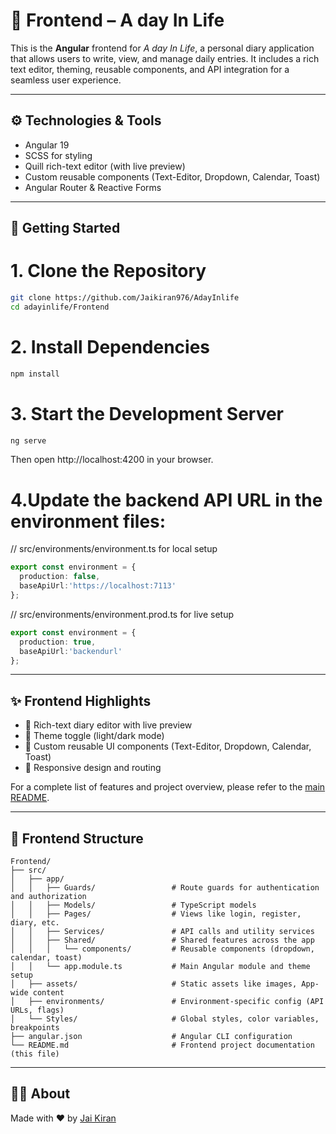 # 🧾 Frontend – A day In Life

This is the **Angular** frontend for _A day In Life_, a personal diary application that allows users to write, view, and manage daily entries. It includes a rich text editor, theming, reusable components, and API integration for a seamless user experience.

---

## ⚙️ Technologies & Tools

- Angular 19
- SCSS for styling
- Quill rich-text editor (with live preview)
- Custom reusable components (Text-Editor, Dropdown, Calendar, Toast)
- Angular Router & Reactive Forms

---

## 🚀 Getting Started

# 1. Clone the Repository

```bash
git clone https://github.com/Jaikiran976/AdayInlife
cd adayinlife/Frontend
```

# 2. Install Dependencies
```bash
npm install
```

# 3. Start the Development Server
```bash
ng serve
```

Then open http://localhost:4200 in your browser.

# 4.Update the backend API URL in the environment files:

// src/environments/environment.ts for local setup  
```ts
export const environment = {
  production: false,
  baseApiUrl:'https://localhost:7113'
};
```

// src/environments/environment.prod.ts for live setup
```ts
export const environment = {
  production: true,
  baseApiUrl:'backendurl'
};
```

---

## ✨ Frontend Highlights

- 📝 Rich-text diary editor with live preview  
- 🎨 Theme toggle (light/dark mode)  
- 🧩 Custom reusable UI components (Text-Editor, Dropdown, Calendar, Toast)  
- 📱 Responsive design and routing  

For a complete list of features and project overview, please refer to the [main README](../README.md).

---

## 📁 Frontend Structure

```plaintext
Frontend/
├── src/
│   ├── app/
│   │   ├── Guards/                 # Route guards for authentication and authorization
│   │   ├── Models/                 # TypeScript models
│   │   ├── Pages/                  # Views like login, register, diary, etc.
│   │   ├── Services/               # API calls and utility services
│   │   ├── Shared/                 # Shared features across the app
│   │   │   └── components/         # Reusable components (dropdown, calendar, toast)
│   │   └── app.module.ts           # Main Angular module and theme setup
│   ├── assets/                     # Static assets like images, App-wide content
│   ├── environments/               # Environment-specific config (API URLs, flags)
│   └── Styles/                     # Global styles, color variables, breakpoints
├── angular.json                    # Angular CLI configuration
└── README.md                       # Frontend project documentation (this file)
 ```

---

## 🙋‍♂️ About

Made with ❤️ by [Jai Kiran](https://jaikiran.netlify.app/)
